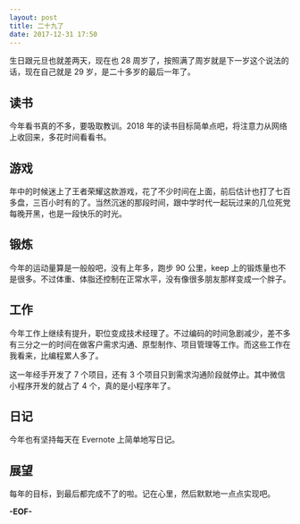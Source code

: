 ```yaml
---
layout: post
title: 二十九了
date: 2017-12-31 17:50
---
```


生日跟元旦也就差两天，现在也 28 周岁了，按照满了周岁就是下一岁这个说法的话，现在自己就是 29 岁，是二十多岁的最后一年了。

## 读书

今年看书真的不多，要吸取教训。2018 年的读书目标简单点吧，将注意力从网络上收回来，多花时间看看书。

## 游戏

年中的时候迷上了王者荣耀这款游戏，花了不少时间在上面，前后估计也打了七百多盘，三百小时有的了。当然沉迷的那段时间，跟中学时代一起玩过来的几位死党每晚开黑，也是一段快乐的时光。

## 锻炼

今年的运动量算是一般般吧，没有上年多，跑步 90 公里，keep 上的锻炼量也不是很多。不过体重、体脂还控制在正常水平，没有像很多朋友那样变成一个胖子。

## 工作

今年工作上继续有提升，职位变成技术经理了。不过编码的时间急剧减少，差不多有三分之一的时间在做客户需求沟通、原型制作、项目管理等工作。而这些工作在我看来，比编程累人多了。

这一年经手开发了 7 个项目，还有 3 个项目只到需求沟通阶段就停止。其中微信小程序开发的就占了 4 个，真的是小程序年了。

## 日记

今年也有坚持每天在 Evernote 上简单地写日记。

## 展望

每年的目标，到最后都完成不了的啦。记在心里，然后默默地一点点实现吧。

**-EOF-**
